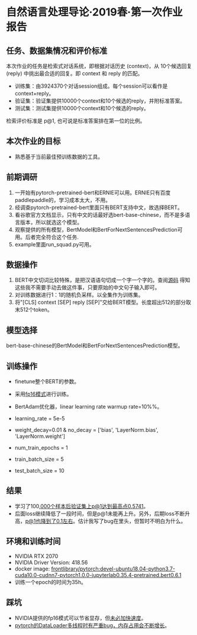 # 自然语言处理导论·2019春·第一次作业报告

## 任务、数据集情况和评价标准

本次作业的任务是检索式对话系统，即根据对话历史 (context)，从 10个候选回复 (reply) 中挑出最合适的回复。即 context 和 reply 的匹配。

* 训练集：由3924370个对话session组成。每个session可以看作是context+reply。
* 验证集：验证集提供10000个context和10个候选的reply，并附标准答案。
* 测试集：测试集提供10000个context和10个候选的reply。

检索评价标准是 p@1, 也可说是标准答案排在第一位的比例。

## 本次作业的目标

* 熟悉基于当前最佳预训练数据的工具。

## 前期调研

1. 一开始有pytorch-pretrained-bert和ERNIE可以用。ERNIE只有百度paddlepaddle的，学习成本太大，不用。
2. 经调查pytorch-pretrained-bert里面只有BERT支持中文，故选择BERT。
3. 看谷歌官方文档显示，只有中文的话最好选bert-base-chinese，而不是多语言版本，所以就选这个模型。
4. 观察提供的所有模型，BertModel和BertForNextSentencesPrediction可用。后者完全符合这个任务.
5. example里面run_squad.py可用。

## 数据操作

  1. BERT中文切词比较特殊，是把汉语语句切成一个字一个字的。查阅[源码](https://github.com/RayXu14/pytorch-pretrained-BERT/blob/master/pytorch_pretrained_bert/tokenization.py#L2079) 得知这些我不需要手动去做这件事，只要原始的中文句子输入即可。
  2. 对训练数据进行1：1的随机负采样。以全集作为训练集。
  3. 将"[CLS] context [SEP] reply [SEP]"交给BERT模型。长度超出512的部分取末512个token。

## 模型选择

bert-base-chinese的BertModel和BertForNextSentencesPrediction模型。

## 训练操作

* finetune整个BERT的参数。

* 采用[fp16模式](https://github.com/NVIDIA/apex)进行训练。
* BertAdam优化器，linear learning rate warmup rate=10%%。
* learning_rate = 5e-5
* weight_decay=0.01 & no_decay = ['bias', 'LayerNorm.bias', 'LayerNorm.weight']

* num_train_epochs = 1
* train_batch_size = 5
* test_batch_size = 10

## 结果

* 学习了100,000个样本后验证集上p@1达到最高点0.5741。
* 后面loss继续降低了一段时间，但是p@1未能再上升。另外，后期loss不断升高，p@1也降到了0.1左右。估计我写了bug在里头，但暂时不明白为什么。

## 环境和训练时间

* NVIDIA RTX 2070
* NVIDIA Driver Version: 418.56
* docker image: [frontlibrary/pytorch:devel-ubuntu18.04-python3.7-cuda10.0-cudnn7-pytorch1.0.0-jupyterlab0.35.4-pretrained.bert0.6.1](https://cloud.docker.com/u/frontlibrary/repository/docker/frontlibrary/pytorch)
* 训练一个epoch的时间为35h。

## 踩坑

* NVIDIA提供的fp16模式可以节省显存，但[未必加快速度](https://mli.github.io/2016/06/14/new-pascal/ )。
* [pytorch的DataLoader多线程时有严重bug，内存占用会不断增长](https://github.com/pytorch/pytorch/issues/13246)。
